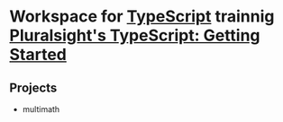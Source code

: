 # Workspace for [TypeScript](https://www.typescriptlang.org/) trainnig [Pluralsight's TypeScript: Getting Started](https://app.pluralsight.com/library/courses/getting-started-typescript/table-of-contents)

## Projects

- multimath
